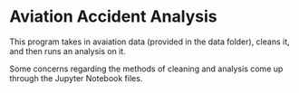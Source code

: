 # Aviation Accident Analysis


This program takes in avaiation data (provided in the data folder), cleans it, and then runs an analysis on it.

Some concerns regarding the methods of cleaning and analysis come up through the Jupyter Notebook files.
